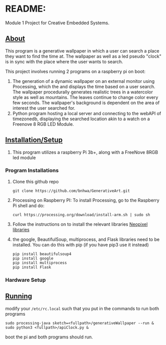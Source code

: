 # README:

Module 1 Project for Creative Embedded Systems.



## <u>About</u>

This program is a generative wallpaper in which a user can search a place they want to find the time at. The wallpaper as well as a led pseudo "clock" is in sync with the place where the user wants to search.

This project involves running 2 programs on a raspberry pi on boot: 

1. The generation of a dynamic wallpaper on an external monitor using Processing, which the and displays the time based on a user search. The wallpaper procedurally generates realistic trees in a watercolor style as well as mountains. The leaves continue to change color every few seconds. The wallpaper's background is dependent on the area of interest the user searched for.
2.  Python program hosting a local server and connecting to the webAPI of timezonedb, displaying the searched location  akin to a watch on a Freenove 8 RGB LED Module.   



## <u>Installation/Setup</u>

1. This program utilizes a raspberry Pi 3b+, along with a FreeNove 8RGB led module 

### Program Installations

1. Clone this github repo

   ```
   git clone https://github.com/bnhwa/GenerativeArt.git
   ```

   

2. Processing on Raspberry PI: To install Processing, go to the Raspberry Pi shell and do:

   ```
   curl https://processing.org/download/install-arm.sh | sudo sh
   ```

3. Follow the instructions on to install the relevant libraries [Neopixel libraries](https://learn.adafruit.com/neopixels-on-raspberry-pi/overview )

4. the google, BeautifulSoup,  multiprocess, and Flask libraries need to be installed. You can do this with pip (if you have pip3 use it instead)

   ```
   pip install beautifulsoup4
   pip install google
   pip install multiprocess
   pip install Flask
   ```

   

### Hardware Setup



## <u>Running</u>

modify your `/etc/rc.local` such that you put in the commands to run both programs

```
sudo processing-java sketch=<fullpath>/generativeWallpaper --run &
sudo python3 <fullpath>/apiClock.py &
```

boot the pi and both programs should run. 

